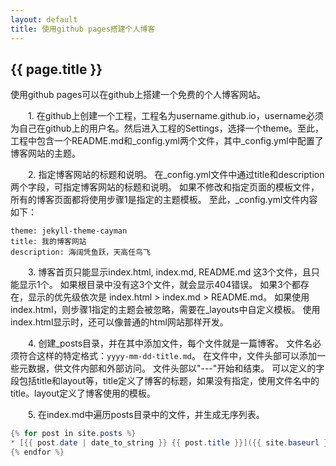```yaml
---
layout: default
title: 使用github pages搭建个人博客
---
```


## {{ page.title }}

使用github pages可以在github上搭建一个免费的个人博客网站。  

　　1. 在github上创建一个工程，工程名为username.github.io，username必须为自己在github上的用户名。然后进入工程的Settings，选择一个theme。至此，工程中包含一个README.md和_config.yml两个文件，其中_config.yml中配置了博客网站的主题。  


　　2. 指定博客网站的标题和说明。 在_config.yml文件中通过title和description两个字段，可指定博客网站的标题和说明。 如果不修改和指定页面的模板文件，所有的博客页面都将使用步骤1是指定的主题模板。 至此，_config.yml文件内容如下：  
```
theme: jekyll-theme-cayman
title: 我的博客网站
description: 海阔凭鱼跃，天高任鸟飞
```

　　3. 博客首页只能显示index.html, index.md, README.md 这3个文件，且只能显示1个。 如果根目录中没有这3个文件，就会显示404错误。 如果3个都存在，显示的优先级依次是 index.html > index.md > README.md。 如果使用index.html，则步骤1指定的主题会被忽略，需要在_layouts中自定义模板。 使用index.html显示时，还可以像普通的html网站那样开发。  

　　4. 创建_posts目录，并在其中添加文件，每个文件就是一篇博客。 文件名必须符合这样的特定格式：`yyyy-mm-dd-title.md`。 在文件中，文件头部可以添加一些元数据，供文件内部和外部访问。 文件头部以"---"开始和结束。 可以定义的字段包括title和layout等，title定义了博客的标题，如果没有指定，使用文件名中的title。layout定义了博客使用的模板。  

　　5. 在index.md中遍历posts目录中的文件，并生成无序列表。
``` java
{% for post in site.posts %}
* [{{ post.date | date_to_string }} {{ post.title }}]({{ site.baseurl }}{{ post.url }})
{% endfor %}
```